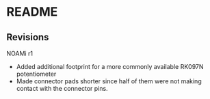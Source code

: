# README

## Revisions

NOAMi r1
- Added additional footprint for a more commonly available RK097N potentiometer
- Made connector pads shorter since half of them were not making contact with the connector pins.

